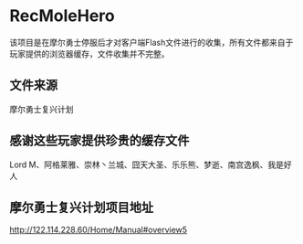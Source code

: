# RecMoleHero
该项目是在摩尔勇士停服后才对客户端Flash文件进行的收集，所有文件都来自于玩家提供的浏览器缓存，文件收集并不完整。

## 文件来源
摩尔勇士复兴计划

## 感谢这些玩家提供珍贵的缓存文件
Lord M、阿格莱雅、崇林丶兰城、囧天大圣、乐乐熊、梦逝、南宫逸枫、我是好人

## 摩尔勇士复兴计划项目地址
http://122.114.228.60/Home/Manual#overview5

